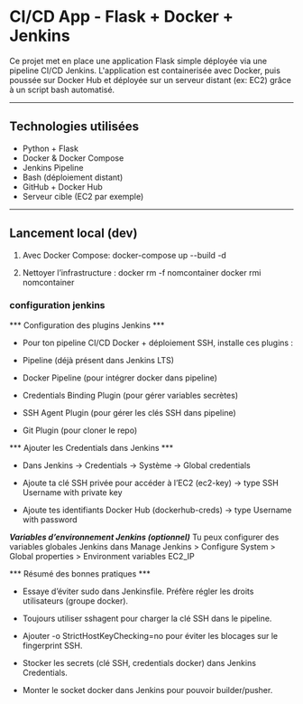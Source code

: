 # CI/CD App - Flask + Docker + Jenkins

Ce projet met en place une application Flask simple déployée via une pipeline CI/CD Jenkins. L'application est containerisée avec Docker, puis poussée sur Docker Hub et déployée sur un serveur distant (ex: EC2) grâce à un script bash automatisé.

---

## Technologies utilisées

- Python + Flask
- Docker & Docker Compose
- Jenkins Pipeline
- Bash (déploiement distant)
- GitHub + Docker Hub
- Serveur cible (EC2 par exemple)

---

## Lancement local (dev)

1. Avec Docker Compose:
   docker-compose up --build -d

2. Nettoyer l’infrastructure  :
   docker rm -f nomcontainer
   docker rmi nomcontainer





### configuration jenkins
*** Configuration des plugins Jenkins ***

- Pour ton pipeline CI/CD Docker + déploiement SSH, installe ces plugins :

- Pipeline (déjà présent dans Jenkins LTS)

- Docker Pipeline (pour intégrer docker dans pipeline)

- Credentials Binding Plugin (pour gérer variables secrètes)

- SSH Agent Plugin (pour gérer les clés SSH dans pipeline)

- Git Plugin (pour cloner le repo)


*** Ajouter les Credentials dans Jenkins ***
- Dans Jenkins → Credentials → Système → Global credentials

- Ajoute ta clé SSH privée pour accéder à l’EC2 (ec2-key) → type SSH Username with private key

- Ajoute tes identifiants Docker Hub (dockerhub-creds) → type Username with password

***Variables d’environnement Jenkins (optionnel)***
Tu peux configurer des variables globales Jenkins dans Manage Jenkins > Configure System > Global properties > Environment variables
EC2_IP


*** Résumé des bonnes pratiques ***
- Essaye d’éviter sudo dans Jenkinsfile. Préfère régler les droits utilisateurs (groupe docker).

- Toujours utiliser sshagent pour charger la clé SSH dans le pipeline.

- Ajouter -o StrictHostKeyChecking=no pour éviter les blocages sur le fingerprint SSH.

- Stocker les secrets (clé SSH, credentials docker) dans Jenkins Credentials.

- Monter le socket docker dans Jenkins pour pouvoir builder/pusher.

